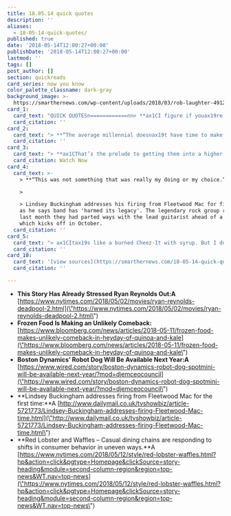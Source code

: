 ```yaml
---
title: 18.05.14 quick quotes
description: ''
aliases:
  - 18-05-14-quick-quotes/
published: true
date: '2018-05-14T12:00:27+00:00'
publishDate: '2018-05-14T12:00:27+00:00'
lastmod: ''
tags: []
post_author: []
section: quickreads
card_series: now you know
color_palette_classname: dark-gray
background_image: >-
  https://smarthernews.com/wp-content/uploads/2018/03/rob-laughter-491252-unsplash-360x360.jpg
card_1:
  card_text: "QUICK QUOTESn============nn> **ax1CI figure if youax19re going to jump off a cliff, you might as well fly.ax1D**n> n> Actor Ryan Reynolds speaking about how he manages his anxiety; once he gets in front of a crowd, he's fine but in the hours before, he's not. His sequel to "Deadpool" debuts Friday, May 18th."
  card_citation: ''
card_2:
  card_text: "> **“The average millennial doesnax19t have time to make a full meal with fresh meat and produce. More and more theyax19re seeing these products as viable options.ax1D**n> n> Dewey Warner, Euromonitor analyst on how the frozen meals have become a bright spot in the supermarket aisles despite appearing out of step with food trends such as quinoa, kale and farm-to-table. The popularity stems in part from a record-high level of single Americans as millennials wait to form families."
  card_citation: ''
card_3:
  card_text: "> **ax1CThat’s the prelude to getting them into a higher rate production which we hope to start about the middle of next year.ax1D**n> n> Marc Robert, Boston Dynamics CEO on plans to bring 100 of its Spotmini robot dogs into production later this year. The research firm said there would also be additional features like mounted security cameras and arms that could open doors. No price was disclosed.nn[Watch Now](https://www.youtube.com/embed/Ve9kWX_KXus?enablejsapi=1&autoplay=1&rel=0)"
  card_citation: Watch Now
card_4:
  card_text: >-
    > **“This was not something that was really my doing or my choice.”**

    > 

    > Lindsey Buckingham addresses his firing from Fleetwood Mac for first time
    as he says band has 'harmed its legacy'. The legendary rock group revealed
    last month they had parted ways with the lead guitarist ahead of a tour
    which kicks off in October.
  card_citation: ''
card_5:
  card_text: "> ax1CItax19s like a burned Cheez-It with syrup. But I donax19t hate it like I thought I would.ax1Dn> n> Wife of NY Times Jordan Lebeau, who wrote an article on how casual dining chains like Red Lobster are trying new menu items amongst declining sales. Red Lobster's new menu item last month was lobster with waffles."
  card_citation: ''
card_10:
  card_text: '[view sources](https://smarthernews.com/18-05-14-quick-quotes/)'
  card_citation: ''

---
```

*   **This Story Has Already Stressed Ryan Reynolds Out:A** [https://www.nytimes.com/2018/05/02/movies/ryan-reynolds-deadpool-2.html](\"https://www.nytimes.com/2018/05/02/movies/ryan-reynolds-deadpool-2.html\")
*   **Frozen Food Is Making an Unlikely Comeback:**  
    [https://www.bloomberg.com/news/articles/2018-05-11/frozen-food-makes-unlikely-comeback-in-heyday-of-quinoa-and-kale](\"https://www.bloomberg.com/news/articles/2018-05-11/frozen-food-makes-unlikely-comeback-in-heyday-of-quinoa-and-kale\")
*   **Boston Dynamics’ Robot Dog Will Be Available Next Year:A**  
    [https://www.wired.com/story/boston-dynamics-robot-dog-spotmini-will-be-available-next-year/?mod=djemceocouncil](\"https://www.wired.com/story/boston-dynamics-robot-dog-spotmini-will-be-available-next-year/?mod=djemceocouncil\")
*   **Lindsey Buckingham addresses firing from Fleetwood Mac for the first time:**A [http://www.dailymail.co.uk/tvshowbiz/article-5721773/Lindsey-Buckingham-addresses-firing-Fleetwood-Mac-time.html](\"http://www.dailymail.co.uk/tvshowbiz/article-5721773/Lindsey-Buckingham-addresses-firing-Fleetwood-Mac-time.html\")
*   **Red Lobster and Waffles – Casual dining chains are responding to shifts in consumer behavior in uneven ways.**A [https://www.nytimes.com/2018/05/12/style/red-lobster-waffles.html?hp&action=click&pgtype=Homepage&clickSource=story-heading&module=second-column-region&region=top-news&WT.nav=top-news](\"https://www.nytimes.com/2018/05/12/style/red-lobster-waffles.html?hp&action=click&pgtype=Homepage&clickSource=story-heading&module=second-column-region&region=top-news&WT.nav=top-news\")